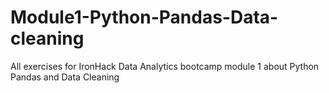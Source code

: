 # Module1-Python-Pandas-Data-cleaning
All exercises for IronHack Data Analytics bootcamp module 1 about Python Pandas and Data Cleaning
